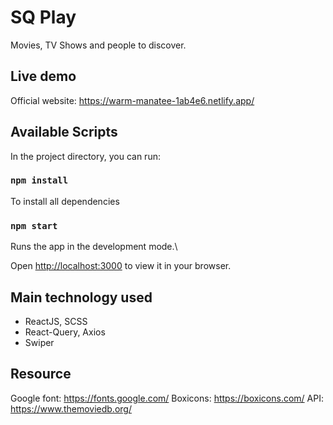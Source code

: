 # SQ Play

Movies, TV Shows and people to discover.



## Live demo

Official website: https://warm-manatee-1ab4e6.netlify.app/



## Available Scripts

In the project directory, you can run:

### `npm install`

To install all dependencies



### `npm start`

Runs the app in the development mode.\



Open [http://localhost:3000](http://localhost:3000) to view it in your browser.


## Main technology used
- ReactJS, SCSS
- React-Query, Axios
- Swiper



## Resource
Google font: https://fonts.google.com/
Boxicons: https://boxicons.com/
API: https://www.themoviedb.org/


